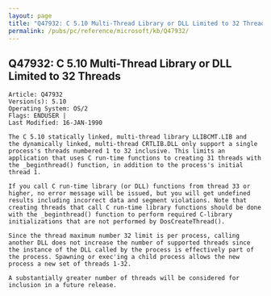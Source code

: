 ```yaml
---
layout: page
title: "Q47932: C 5.10 Multi-Thread Library or DLL Limited to 32 Threads"
permalink: /pubs/pc/reference/microsoft/kb/Q47932/
---
```


## Q47932: C 5.10 Multi-Thread Library or DLL Limited to 32 Threads

	Article: Q47932
	Version(s): 5.10
	Operating System: OS/2
	Flags: ENDUSER |
	Last Modified: 16-JAN-1990
	
	The C 5.10 statically linked, multi-thread library LLIBCMT.LIB and
	the dynamically linked, multi-thread CRTLIB.DLL only support a single
	process's threads numbered 1 to 32 inclusive. This limits an
	application that uses C run-time functions to creating 31 threads with
	the _beginthread() function, in addition to the process's initial
	thread 1.
	
	If you call C run-time library (or DLL) functions from thread 33 or
	higher, no error message will be issued, but you will get undefined
	results including incorrect data and segment violations. Note that
	creating threads that call C run-time library functions should be done
	with the _beginthread() function to perform required C-library
	initializations that are not performed by DosCreateThread().
	
	Since the thread maximum number 32 limit is per process, calling
	another DLL does not increase the number of supported threads since
	the instance of the DLL called by the process is effectively part of
	the process. Spawning or exec'ing a child process allows the new
	process a new set of threads 1-32.
	
	A substantially greater number of threads will be considered for
	inclusion in a future release.
